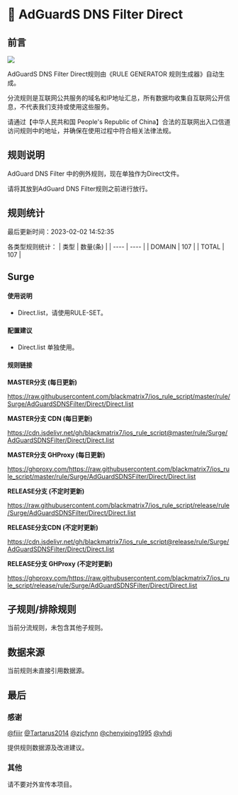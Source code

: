 # 🧸 AdGuardS DNS Filter Direct

## 前言

![](https://shields.io/badge/-移除重复规则-ff69b4) 

AdGuardS DNS Filter Direct规则由《RULE GENERATOR 规则生成器》自动生成。

分流规则是互联网公共服务的域名和IP地址汇总，所有数据均收集自互联网公开信息，不代表我们支持或使用这些服务。

请通过【中华人民共和国 People's Republic of China】合法的互联网出入口信道访问规则中的地址，并确保在使用过程中符合相关法律法规。

## 规则说明
AdGuard DNS Filter 中的例外规则，现在单独作为Direct文件。

请将其放到AdGuard DNS Filter规则之前进行放行。

## 规则统计

最后更新时间：2023-02-02 14:52:35

各类型规则统计：
| 类型 | 数量(条)  | 
| ---- | ----  |
| DOMAIN | 107  | 
| TOTAL | 107  | 


## Surge 

#### 使用说明
- Direct.list，请使用RULE-SET。

#### 配置建议
- Direct.list 单独使用。

#### 规则链接
**MASTER分支 (每日更新)**

https://raw.githubusercontent.com/blackmatrix7/ios_rule_script/master/rule/Surge/AdGuardSDNSFilter/Direct/Direct.list

**MASTER分支 CDN (每日更新)**

https://cdn.jsdelivr.net/gh/blackmatrix7/ios_rule_script@master/rule/Surge/AdGuardSDNSFilter/Direct/Direct.list

**MASTER分支 GHProxy (每日更新)**

https://ghproxy.com/https://raw.githubusercontent.com/blackmatrix7/ios_rule_script/master/rule/Surge/AdGuardSDNSFilter/Direct/Direct.list

**RELEASE分支 (不定时更新)**

https://raw.githubusercontent.com/blackmatrix7/ios_rule_script/release/rule/Surge/AdGuardSDNSFilter/Direct/Direct.list

**RELEASE分支CDN (不定时更新)**

https://cdn.jsdelivr.net/gh/blackmatrix7/ios_rule_script@release/rule/Surge/AdGuardSDNSFilter/Direct/Direct.list

**RELEASE分支 GHProxy (不定时更新)**

https://ghproxy.com/https://raw.githubusercontent.com/blackmatrix7/ios_rule_script/release/rule/Surge/AdGuardSDNSFilter/Direct/Direct.list

## 子规则/排除规则


当前分流规则，未包含其他子规则。

## 数据来源

当前规则未直接引用数据源。

## 最后

### 感谢

[@fiiir](https://github.com/fiiir) [@Tartarus2014](https://github.com/Tartarus2014) [@zjcfynn](https://github.com/zjcfynn) [@chenyiping1995](https://github.com/chenyiping1995) [@vhdj](https://github.com/vhdj)

提供规则数据源及改进建议。

### 其他

请不要对外宣传本项目。